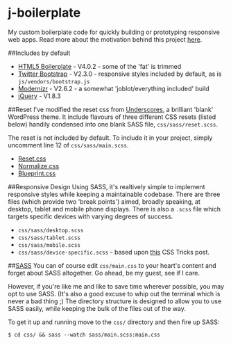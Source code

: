 j-boilerplate
=============

My custom boilerplate code for quickly building or prototyping responsive web apps. Read more about the motivation behind this project [here](http://jeshua.co/j-boilerplate/).

##Includes by default
* [HTML5 Boilerplate](http://html5boilerplate.com/) - V4.0.2 - some of the 'fat' is trimmed
* [Twitter Bootstrap](http://twitter.github.io/bootstrap/) - V2.3.0 - responsive styles included by default, as is `js/vendors/bootstrap.js`
* [Modernizr](http://modernizr.com/) - V2.6.2 - a somewhat 'joblot/everything included' build
* [jQuery](http://jquery.com/) -  V1.8.3

##Reset
I've modified the reset css from [Underscores](http://underscores.me/), a brilliant 'blank' WordPress theme. It include flavours of three different CSS resets (listed below) handily condensed into one blank SASS file, `css/sass/reset.scss`.

The reset is not included by default. To include it in your project, simply uncomment line 12 of `css/sass/main.scss`.
* [Reset.css](http://meyerweb.com/eric/tools/css/reset/)
* [Normalize.css](http://necolas.github.io/normalize.css/)
* [Blueprint.css](http://www.blueprintcss.org/)

##Responsive Design
Using SASS, it's realtively simple to implement responsive styles while keeping a maintainable codebase. There are three files (which provide two 'break points') aimed, broadly speaking, at desktop, tablet and mobile phone displays. There is also a `.scss` file which targets specific devices with varying degrees of success.

* `css/sass/desktop.scss`
* `css/sass/tablet.scss`
* `css/sass/mobile.scss`
* `css/sass/device-specific.scss` - based upon [this](http://css-tricks.com/snippets/css/media-queries-for-standard-devices/) CSS Tricks post.

##[SASS](http://sass-lang.com/)
You can of course edit `css/main.css` to your heart's content and forget about SASS altogether. Go ahead, be my guest, see if I care.

However, if you're like me and like to save time wherever possible, you may opt to use SASS. (It's also a good excuse to whip out the terminal which is never a bad thing ;) The directory structure is designed to allow you to use SASS easily, while keeping the bulk of the files out of the way.

To get it up and running move to the `css/` directory and then fire up SASS:

	$ cd css/ && sass --watch sass/main.scss:main.css